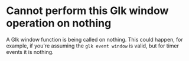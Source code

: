 # Cannot perform this Glk window operation on nothing

A Glk window function is being called on nothing. This could happen, for example, if you're assuming the `glk event window` is valid, but for timer events it is nothing.